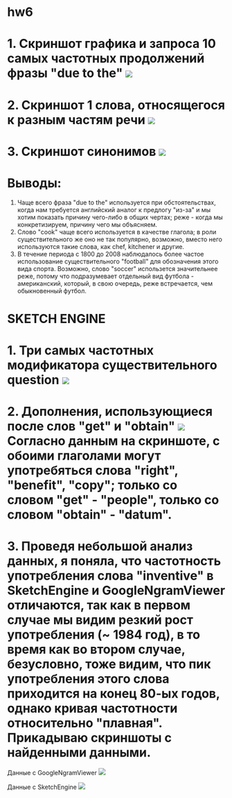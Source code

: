 # hw6
# 1. Cкриншот графика и запроса 10 самых частотных продолжений фразы "due to the" ![](https://github.com/xristi4irina/hw6/blob/master/1.jpg?raw=true)
# 2. Cкриншот 1 слова, относящегося к разным частям речи ![](https://github.com/xristi4irina/hw6/blob/master/2.jpg?raw=true)
# 3. Скриншот синонимов ![](https://github.com/xristi4irina/hw6/blob/master/3.jpg?raw=true)
# Выводы:
1. Чаще всего фраза "due to the" используется при обстоятельствах, когда нам требуется английский аналог к предлогу "из-за" и мы хотим показать причину чего-либо в общих чертах; реже - когда мы конкретизируем, причину чего мы объясняем.
2. Слово "cook" чаще всего используется в качестве глагола; в роли существительного же оно не так популярно, возможно, вместо него используются такие слова, как chef, kitchener и другие.
3. В течение периода с 1800 до 2008 наблюдалось более частое использование существительного "football" для обозначения этого вида спорта. Возможно, слово "soccer" использется значительнее реже, потому что подразумевает отдельный вид футбола - американский, который, в свою очередь, реже встречается, чем обыкновенный футбол.  
# SKETCH ENGINE
# 1. Три самых частотных модификатора существительного question ![](https://github.com/xristi4irina/hw6/blob/master/4.jpg?raw=true)
# 2. Дополнения, использующиеся после слов "get" и "obtain" ![](https://github.com/xristi4irina/hw6/blob/master/5.jpg?raw=true) Согласно данным на скриншоте, с обоими глаголами могут употребяться слова "right", "benefit", "copy"; только со словом "get" - "people", только со словом "obtain" - "datum".
# 3. Проведя небольшой анализ данных, я поняла, что частотность употребления слова "inventive" в SketchEngine и GoogleNgramViewer отличаются, так как в первом случае мы видим резкий рост употребления (~ 1984 год), в то время как во втором случае, безусловно, тоже видим, что пик употребления этого слова приходится на конец 80-ых годов, однако кривая частотности относительно "плавная". Прикадываю скриншоты с найденными данными. 
Данные с GoogleNgramViewer ![](https://github.com/xristi4irina/hw6/blob/master/6.jpg?raw=true)

Данные с SketchEngine ![](https://github.com/xristi4irina/hw6/blob/master/7.jpg?raw=true)
